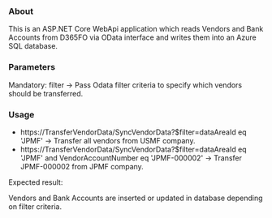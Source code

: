 ### About
This is an ASP.NET Core WebApi application which reads Vendors and Bank Accounts from D365FO via OData interface and writes them into an Azure SQL database.

### Parameters
Mandatory: filter -> Pass Odata filter criteria to specify which vendors should be transferred.

### Usage
- https://TransferVendorData/SyncVendorData?$filter=dataAreaId eq 'JPMF' -> Transfer all vendors from USMF company.
- https://TransferVendorData/SyncVendorData?$filter=dataAreaId eq 'JPMF' and VendorAccountNumber eq 'JPMF-000002' -> Transfer JPMF-000002 from JPMF company.

Expected result:

Vendors and Bank Accounts are inserted or updated in database depending on filter criteria.